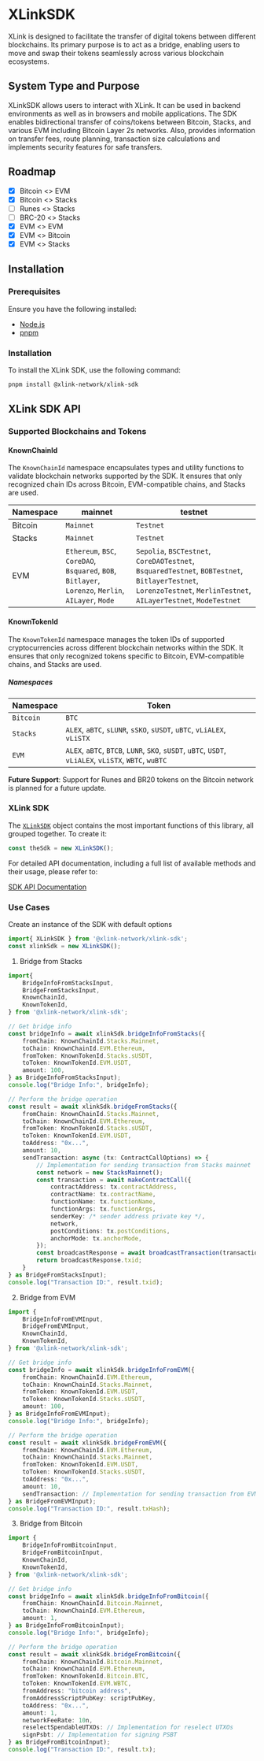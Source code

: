 # XLinkSDK
XLink is designed to facilitate the transfer of digital tokens between different blockchains. Its primary purpose is to act as a bridge, enabling users to move and swap their tokens seamlessly across various blockchain ecosystems.

## System Type and Purpose

XLinkSDK allows users to interact with XLink. It can be used in backend environments as well as in browsers and mobile applications. The SDK enables bidirectional transfer of coins/tokens between Bitcoin, Stacks, and various EVM including Bitcoin Layer 2s networks. Also, provides information on transfer fees, route planning, transaction size calculations and implements security features for safe transfers.

## Roadmap

- [x] Bitcoin <> EVM
- [x] Bitcoin <> Stacks
- [ ] Runes <> Stacks
- [ ] BRC-20 <> Stacks
- [x] EVM <> EVM
- [x] EVM <> Bitcoin
- [x] EVM <> Stacks

## Installation

### Prerequisites

Ensure you have the following installed:
- [Node.js](https://nodejs.org/en)
- [pnpm](https://pnpm.io/)

### Installation
To install the XLink SDK, use the following command:
```bash
pnpm install @xlink-network/xlink-sdk
```

## XLink SDK API
### Supported Blockchains and Tokens

#### KnownChainId

The `KnownChainId` namespace encapsulates types and utility functions to validate blockchain networks supported by the SDK. It ensures that only recognized chain IDs across Bitcoin, EVM-compatible chains, and Stacks are used.

| Namespace | mainnet                                                                                              | testnet                                                                                                                                                           |
|-----------|------------------------------------------------------------------------------------------------------|-------------------------------------------------------------------------------------------------------------------------------------------------------------------|
| Bitcoin   | `Mainnet`                                                                                            | `Testnet`                                                                                                                                                         |
| Stacks    | `Mainnet`                                                                                            | `Testnet`                                                                                                                                                         |
| EVM       | `Ethereum`, `BSC`, `CoreDAO`, `Bsquared`, `BOB`, `Bitlayer`, `Lorenzo`,  `Merlin`, `AILayer`, `Mode` | `Sepolia`, `BSCTestnet`, `CoreDAOTestnet`, `BsquaredTestnet`, `BOBTestnet`, `BitlayerTestnet`, `LorenzoTestnet`, `MerlinTestnet`, `AILayerTestnet`, `ModeTestnet` |

#### KnownTokenId

The `KnownTokenId` namespace manages the token IDs of supported cryptocurrencies across different blockchain networks within the SDK. It ensures that only recognized tokens specific to Bitcoin, EVM-compatible chains, and Stacks are used.

##### Namespaces

| Namespace  | Token                                                                                                |
|------------|------------------------------------------------------------------------------------------------------|
| `Bitcoin`  | `BTC`                                                                                                |
| `Stacks`   | `ALEX`, `aBTC`, `sLUNR`, `sSKO`, `sUSDT`, `uBTC`, `vLiALEX`, `vLiSTX`                                |    
| `EVM`      | `ALEX`, `aBTC`, `BTCB`, `LUNR`, `SKO`, `sUSDT`, `uBTC`, `USDT`, `vLiALEX`, `vLiSTX`, `WBTC`, `wuBTC` |

**Future Support**: Support for Runes and BR20 tokens on the Bitcoin network is planned for a future update. 

### XLink SDK
The [`XLinkSDK`](/modules/XLinkSDK) object contains the most important functions of this library, all grouped together. To create it:

```typescript
const theSdk = new XLinkSDK();
```

For detailed API documentation, including a full list of available methods and their usage, please refer to:

[SDK API Documentation](https://releases-latest.xlink-sdk.pages.dev)

### Use Cases

Create an instance of the SDK with default options
```typescript
import{ XLinkSDK } from '@xlink-network/xlink-sdk';
const xlinkSdk = new XLinkSDK();
```

1. Bridge from Stacks
```typescript
import{ 
    BridgeInfoFromStacksInput, 
    BridgeFromStacksInput,
    KnownChainId,
    KnownTokenId, 
} from '@xlink-network/xlink-sdk';

// Get bridge info
const bridgeInfo = await xlinkSdk.bridgeInfoFromStacks({    
    fromChain: KnownChainId.Stacks.Mainnet,
    toChain: KnownChainId.EVM.Ethereum,
    fromToken: KnownTokenId.Stacks.sUSDT,
    toToken: KnownTokenId.EVM.USDT,
    amount: 100,
} as BridgeInfoFromStacksInput);
console.log("Bridge Info:", bridgeInfo);

// Perform the bridge operation
const result = await xlinkSdk.bridgeFromStacks({ 
    fromChain: KnownChainId.Stacks.Mainnet,
    toChain: KnownChainId.EVM.Ethereum,
    fromToken: KnownTokenId.Stacks.sUSDT,
    toToken: KnownTokenId.EVM.USDT,
    toAddress: "0x...",
    amount: 10,
    sendTransaction: async (tx: ContractCallOptions) => {
        // Implementation for sending transaction from Stacks mainnet
        const network = new StacksMainnet();
        const transaction = await makeContractCall({
            contractAddress: tx.contractAddress,
            contractName: tx.contractName,
            functionName: tx.functionName,
            functionArgs: tx.functionArgs,
            senderKey: /* sender address private key */,
            network,
            postConditions: tx.postConditions,
            anchorMode: tx.anchorMode,
        });
        const broadcastResponse = await broadcastTransaction(transaction, network);
        return broadcastResponse.txid;
    } 
} as BridgeFromStacksInput);
console.log("Transaction ID:", result.txid);
```

2. Bridge from EVM
```typescript
import { 
    BridgeInfoFromEVMInput,
    BridgeFromEVMInput,
    KnownChainId,
    KnownTokenId,
} from '@xlink-network/xlink-sdk';

// Get bridge info
const bridgeInfo = await xlinkSdk.bridgeInfoFromEVM({
    fromChain: KnownChainId.EVM.Ethereum,
    toChain: KnownChainId.Stacks.Mainnet,
    fromToken: KnownTokenId.EVM.USDT,
    toToken: KnownTokenId.Stacks.sUSDT,
    amount: 100,
} as BridgeInfoFromEVMInput);
console.log("Bridge Info:", bridgeInfo);

// Perform the bridge operation
const result = await xlinkSdk.bridgeFromEVM({
    fromChain: KnownChainId.EVM.Ethereum,
    toChain: KnownChainId.Stacks.Mainnet,
    fromToken: KnownTokenId.EVM.USDT,
    toToken: KnownTokenId.Stacks.sUSDT,
    toAddress: "0x...",
    amount: 10,
    sendTransaction: // Implementation for sending transaction from EVM chain
} as BridgeFromEVMInput);
console.log("Transaction ID:", result.txHash);
```

3. Bridge from Bitcoin
```typescript
import { 
    BridgeInfoFromBitcoinInput,
    BridgeFromBitcoinInput,
    KnownChainId,
    KnownTokenId,
} from '@xlink-network/xlink-sdk';

// Get bridge info
const bridgeInfo = await xlinkSdk.bridgeInfoFromBitcoin({
    fromChain: KnownChainId.Bitcoin.Mainnet,
    toChain: KnownChainId.EVM.Ethereum,
    amount: 1,
} as BridgeInfoFromBitcoinInput);
console.log("Bridge Info:", bridgeInfo);

// Perform the bridge operation
const result = await xlinkSdk.bridgeFromBitcoin({
    fromChain: KnownChainId.Bitcoin.Mainnet,
    toChain: KnownChainId.EVM.Ethereum,
    fromToken: KnownTokenId.Bitcoin.BTC,
    toToken: KnownTokenId.EVM.WBTC,
    fromAddress: "bitcoin address",
    fromAddressScriptPubKey: scriptPubKey,
    toAddress: "0x...",
    amount: 1,
    networkFeeRate: 10n,
    reselectSpendableUTXOs: // Implementation for reselect UTXOs
    signPsbt: // Implementation for signing PSBT
} as BridgeFromBitcoinInput);
console.log("Transaction ID:", result.tx);
```
